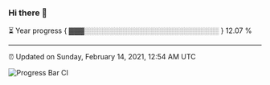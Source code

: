 ### Hi there 👋

⏳ Year progress { ▓▓▓░░░░░░░░░░░░░░░░░░░░░░░░░░░ } 12.07 %

---

⏰ Updated on Sunday, February 14, 2021, 12:54 AM UTC

![Progress Bar CI](https://github.com/arthurbuhl/arthurbuhl/workflows/Progress%20Bar%20CI/badge.svg)

